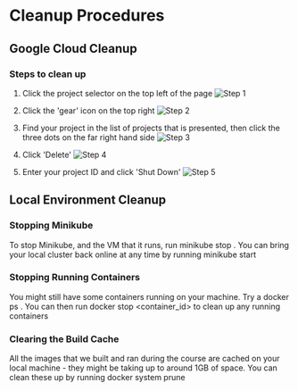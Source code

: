 # Cleanup Procedures

## Google Cloud Cleanup

### Steps to clean up

1. Click the project selector on the top left of the page
   ![Step 1](https://udemy-images.s3.amazonaws.com/redactor/raw/2018-09-06_15-52-13-d86ba5ce924035b5e698e5106dbcea57.png)

2. Click the 'gear' icon on the top right
   ![Step 2](https://udemy-images.s3.amazonaws.com/redactor/raw/2018-09-06_15-52-44-c5b20fec91b3bcf618a592624572f3f7.png)

3. Find your project in the list of projects that is presented, then click the three dots on the far right hand side
   ![Step 3](https://udemy-images.s3.amazonaws.com/redactor/raw/2018-09-06_15-53-54-200f5dfbe9d95b90640328467fcfee6b.png)

4. Click 'Delete'
   ![Step 4](https://udemy-images.s3.amazonaws.com/redactor/raw/2018-09-06_15-54-17-64c5dea9f707f4f664c4abf1b598c457.png)

5. Enter your project ID and click 'Shut Down'
   ![Step 5](https://udemy-images.s3.amazonaws.com/redactor/raw/2018-09-06_15-54-32-b8d88edf6cae27542b063641b711a635.png)

## Local Environment Cleanup

### Stopping Minikube

To stop Minikube, and the VM that it runs, run minikube stop . You can bring your local cluster back online at any time by running minikube start

### Stopping Running Containers

You might still have some containers running on your machine. Try a docker ps . You can then run docker stop <container_id> to clean up any running containers

### Clearing the Build Cache

All the images that we built and ran during the course are cached on your local machine - they might be taking up to around 1GB of space. You can clean these up by running docker system prune
